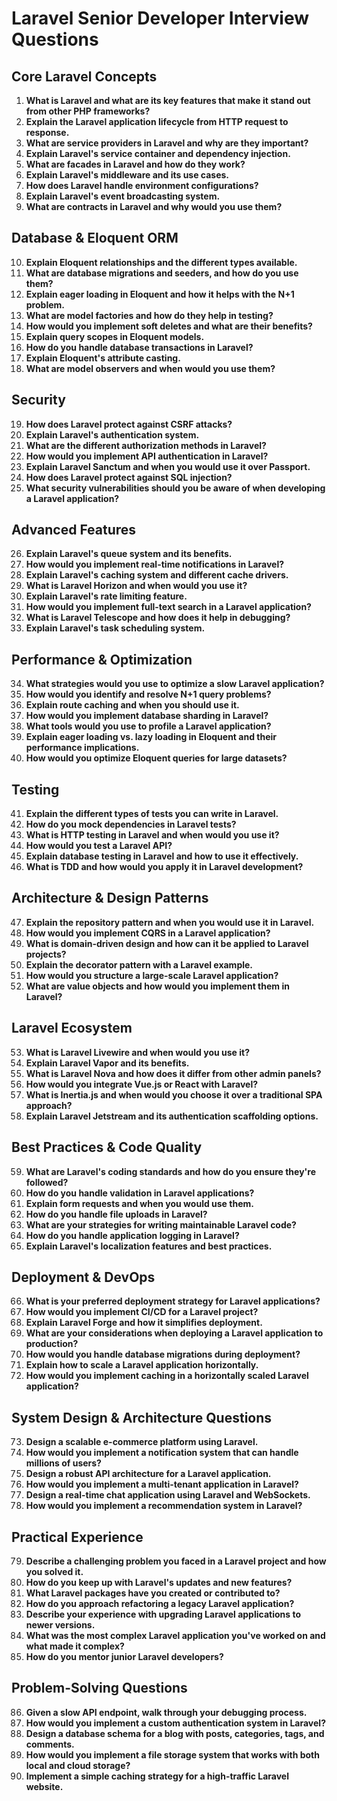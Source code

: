 # Laravel Senior Developer Interview Questions

## Core Laravel Concepts

1. **What is Laravel and what are its key features that make it stand out from other PHP frameworks?**
2. **Explain the Laravel application lifecycle from HTTP request to response.**
3. **What are service providers in Laravel and why are they important?**
4. **Explain Laravel's service container and dependency injection.**
5. **What are facades in Laravel and how do they work?**
6. **Explain Laravel's middleware and its use cases.**
7. **How does Laravel handle environment configurations?**
8. **Explain Laravel's event broadcasting system.**
9. **What are contracts in Laravel and why would you use them?**

## Database & Eloquent ORM

10. **Explain Eloquent relationships and the different types available.**
11. **What are database migrations and seeders, and how do you use them?**
12. **Explain eager loading in Eloquent and how it helps with the N+1 problem.**
13. **What are model factories and how do they help in testing?**
14. **How would you implement soft deletes and what are their benefits?**
15. **Explain query scopes in Eloquent models.**
16. **How do you handle database transactions in Laravel?**
17. **Explain Eloquent's attribute casting.**
18. **What are model observers and when would you use them?**

## Security

19. **How does Laravel protect against CSRF attacks?**
20. **Explain Laravel's authentication system.**
21. **What are the different authorization methods in Laravel?**
22. **How would you implement API authentication in Laravel?**
23. **Explain Laravel Sanctum and when you would use it over Passport.**
24. **How does Laravel protect against SQL injection?**
25. **What security vulnerabilities should you be aware of when developing a Laravel application?**

## Advanced Features

26. **Explain Laravel's queue system and its benefits.**
27. **How would you implement real-time notifications in Laravel?**
28. **Explain Laravel's caching system and different cache drivers.**
29. **What is Laravel Horizon and when would you use it?**
30. **Explain Laravel's rate limiting feature.**
31. **How would you implement full-text search in a Laravel application?**
32. **What is Laravel Telescope and how does it help in debugging?**
33. **Explain Laravel's task scheduling system.**

## Performance & Optimization

34. **What strategies would you use to optimize a slow Laravel application?**
35. **How would you identify and resolve N+1 query problems?**
36. **Explain route caching and when you should use it.**
37. **How would you implement database sharding in Laravel?**
38. **What tools would you use to profile a Laravel application?**
39. **Explain eager loading vs. lazy loading in Eloquent and their performance implications.**
40. **How would you optimize Eloquent queries for large datasets?**

## Testing

41. **Explain the different types of tests you can write in Laravel.**
42. **How do you mock dependencies in Laravel tests?**
43. **What is HTTP testing in Laravel and when would you use it?**
44. **How would you test a Laravel API?**
45. **Explain database testing in Laravel and how to use it effectively.**
46. **What is TDD and how would you apply it in Laravel development?**

## Architecture & Design Patterns

47. **Explain the repository pattern and when you would use it in Laravel.**
48. **How would you implement CQRS in a Laravel application?**
49. **What is domain-driven design and how can it be applied to Laravel projects?**
50. **Explain the decorator pattern with a Laravel example.**
51. **How would you structure a large-scale Laravel application?**
52. **What are value objects and how would you implement them in Laravel?**

## Laravel Ecosystem

53. **What is Laravel Livewire and when would you use it?**
54. **Explain Laravel Vapor and its benefits.**
55. **What is Laravel Nova and how does it differ from other admin panels?**
56. **How would you integrate Vue.js or React with Laravel?**
57. **What is Inertia.js and when would you choose it over a traditional SPA approach?**
58. **Explain Laravel Jetstream and its authentication scaffolding options.**

## Best Practices & Code Quality

59. **What are Laravel's coding standards and how do you ensure they're followed?**
60. **How do you handle validation in Laravel applications?**
61. **Explain form requests and when you would use them.**
62. **How do you handle file uploads in Laravel?**
63. **What are your strategies for writing maintainable Laravel code?**
64. **How do you handle application logging in Laravel?**
65. **Explain Laravel's localization features and best practices.**

## Deployment & DevOps

66. **What is your preferred deployment strategy for Laravel applications?**
67. **How would you implement CI/CD for a Laravel project?**
68. **Explain Laravel Forge and how it simplifies deployment.**
69. **What are your considerations when deploying a Laravel application to production?**
70. **How would you handle database migrations during deployment?**
71. **Explain how to scale a Laravel application horizontally.**
72. **How would you implement caching in a horizontally scaled Laravel application?**

## System Design & Architecture Questions

73. **Design a scalable e-commerce platform using Laravel.**
74. **How would you implement a notification system that can handle millions of users?**
75. **Design a robust API architecture for a Laravel application.**
76. **How would you implement a multi-tenant application in Laravel?**
77. **Design a real-time chat application using Laravel and WebSockets.**
78. **How would you implement a recommendation system in Laravel?**

## Practical Experience

79. **Describe a challenging problem you faced in a Laravel project and how you solved it.**
80. **How do you keep up with Laravel's updates and new features?**
81. **What Laravel packages have you created or contributed to?**
82. **How do you approach refactoring a legacy Laravel application?**
83. **Describe your experience with upgrading Laravel applications to newer versions.**
84. **What was the most complex Laravel application you've worked on and what made it complex?**
85. **How do you mentor junior Laravel developers?**

## Problem-Solving Questions

86. **Given a slow API endpoint, walk through your debugging process.**
87. **How would you implement a custom authentication system in Laravel?**
88. **Design a database schema for a blog with posts, categories, tags, and comments.**
89. **How would you implement a file storage system that works with both local and cloud storage?**
90. **Implement a simple caching strategy for a high-traffic Laravel website.**
